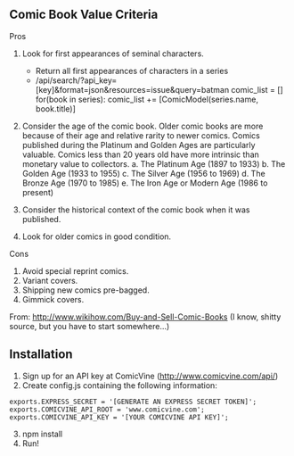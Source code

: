 Comic Book Value Criteria
-------------------------
Pros

1. Look for first appearances of seminal characters.
   - Return all first appearances of characters in a series
   - /api/search/?api_key=[key]&format=json&resources=issue&query=batman
   comic_list = []
   for(book in series):
      comic_list += [ComicModel(series.name, book.title)]

2. Consider the age of the comic book. Older comic books are more because of their age and relative rarity to newer comics. 
   Comics published during the Platinum and Golden Ages are particularly valuable.
   Comics less than 20 years old have more intrinsic than monetary value to collectors.
   a. The Platinum Age (1897 to 1933)
   b. The Golden Age (1933 to 1955)
   c. The Silver Age (1956 to 1969)
   d. The Bronze Age (1970 to 1985)
   e. The Iron Age or Modern Age (1986 to present)
3. Consider the historical context of the comic book when it was published.
4. Look for older comics in good condition. 

Cons

1. Avoid special reprint comics. 
2. Variant covers.
3. Shipping new comics pre-bagged.
4. Gimmick covers.

From: http://www.wikihow.com/Buy-and-Sell-Comic-Books (I know, shitty source, but you have to start somewhere...)


Installation
------------

1. Sign up for an API key at ComicVine (http://www.comicvine.com/api/)
2. Create config.js containing the following information:
```
exports.EXPRESS_SECRET = '[GENERATE AN EXPRESS SECRET TOKEN]';
exports.COMICVINE_API_ROOT = 'www.comicvine.com';
exports.COMICVINE_API_KEY = '[YOUR COMICVINE API KEY]';
```
3. npm install
4. Run!